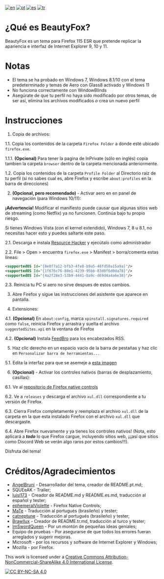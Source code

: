 [![en](https://img.shields.io/badge/readme-en-red.svg)](https://github.com/angelbruni/BeautyFox/blob/main/README.md)
[![pt](https://img.shields.io/badge/leia--me-pt-green.svg)](https://github.com/angelbruni/BeautyFox/blob/main/README.pt.md)
[![es](https://img.shields.io/badge/léame-es-yellow.svg)](https://github.com/angelbruni/BeautyFox/blob/main/README.es.md)
[![tr](https://img.shields.io/badge/benioku-tr-aqua.svg)](https://github.com/angelbruni/BeautyFox/blob/main/README.tr.md)
# ¿Qué es BeautyFox?
BeautyFox es un tema para Firefox 115 ESR que pretende replicar la apariencia e interfaz de Internet Explorer 9, 10 y 11.
# Notas
- El tema se ha probado en Windows 7, Windows 8.1/10 con el tema predeterminado y temas de Aero con Glass8 activado y Windows 11
- No funciona correctamente con WindowBlinds
- Asegúrate de que tu perfil no haya sido modificado por otros temas, de ser así, elimina los archivos modificados *o* crea un nuevo perfil

# Instrucciones
  1. Copia de archivos:

1.1. Copia los contenidos de la carpeta `Firefox Folder` a donde esté ubicado `firefox.exe`.

1.1.1. **(Opcional)** Para tener la pagina de InPrivate (sólo en inglés) copia tambien la carpeta `browser` dentro de la carpeta mencionada anteriormente.

1.2. Copia los contenidos de la carpeta `Profile Folder` al Directorio raíz de tu perfil (si no sabes cual es, abre Firefox y escribe `about:profiles` en la barra de direcciones)

2. **(Opcional, pero recomendado)** - Activar aero en en panel de navegación (para Windows 10/11):

**¡Advertencia!** Modificar el manifiesto puede causar que algunas sitios web de streaming (como Netflix) ya no funcionen. Continúa bajo tu propio riesgo.

Si tienes Windows Vista (con el kernel extendido), Windows 7, 8 u 8.1, no necesitas hacer esto y puedes saltarte este paso.

2.1. Descarga e instala [Resource Hacker](https://angusj.com/resourcehacker/) y ejecútalo como administrador

2.2. File > Open > encuentra `firefox.exe` > Manifest > borra/comenta estas líneas:
```xml
<supportedOS Id="{8e0f7a12-bfb3-4fe8-b9a5-48fd50a15a9a}"/>
<supportedOS Id="{1f676c76-80e1-4239-95bb-83d0f6d0da78}"/>
<supportedOS Id="{4a2f28e3-53b9-4441-ba9c-d69d4a4a6e38}"/>
```

2.3. Reinicia tu PC si aero no sirve despues de estos cambios.

3. Abre Firefox y sigue las instrucciones del asistente que aparece en pantalla.

4. Extensiones:

4.1. **(Opcional)** En `about:config`, marca `xpinstall.signatures.required` como `false`, reinicia Firefox y arrastra y suelta el archivo `suggestedSites.xpi` en la ventana de Firefox

4.2. **(Opcional)**  Instala [FeedBro](https://addons.mozilla.org/en-US/firefox/addon/feedbroreader/) para los encabezados RSS.

5. Haz clic derecho en un espacio vacío de la barra de pestañas y haz clic en `Personalizar barra de herramientas...`

5.1. Edita la interfaz para que se asemeje a [esta imagen](https://www.techrepublic.com/wp-content/uploads/2011/03/6202428.png)

6. **(Opcional)** - Activar los controles nativos (barras de desplazamiento, casillas):

6.1. Ve al [repositorio de Firefox native controls](https://github.com/ephemeralViolette/firefox-native-controls)

6.2. Ve a `releases` y descarga el archivo `xul.dll` correspondiente a tu versión de Firefox.

6.3. Cierra Firefox completamente y reemplaza el archivo `xul.dll` de la carpeta en la que esta instalado Firefox con el archivo `xul.dll` que descargaste.

6.4. Abre Firefox nuevamente y ya tienes los controles nativos! (Nota, esto aplicará a ***todo*** lo que Firefox cargue, incluyendo sitios web, ¡¡¡así que sitios como Discord Web se verán algo raros por estos cambios!!!).

Disfruta del tema!

# Créditos/Agradecimientos
* [AngelBruni](https://github.com/angelbruni) - Desarrollador del tema, creador de README.pt.md;
* SQUEeAK - Trailer;
* [luisl173](https://github.com/luisl173) - Creador de README.md y README.es.md, traducción al español y tester;
* [ephemeralViolette](https://github.com/ephemeralViolette) - Firefox Native Controls;
* [MaTe](https://github.com/MisforMaTe) - Traducción al portugués (brasileño) y tester;
* [catneptune](https://github.com/catneptune) - Traducción al portugués (brasileño) y tester;
* [Brawllux](https://github.com/EndlessLuck) - Creador de README.tr.md, traducción al turco y tester;
* [ImSwordQueen](https://github.com/ImSwordQueen) - Por un montón de pequeñas ideas geniales;
* Equipo de pruebas - Por asegurarse de que todos los errores fueran arreglados y sugerir mejoras.
* Microsoft - por los recursos y software de Internet Explorer y Windows;
* Mozilla - por Firefox.


This work is licensed under a
[Creative Commons Attribution-NonCommercial-ShareAlike 4.0 International License][cc-by-nc-sa].

[![CC BY-NC-SA 4.0][cc-by-nc-sa-image]][cc-by-nc-sa]

[cc-by-nc-sa]: http://creativecommons.org/licenses/by-nc-sa/4.0/
[cc-by-nc-sa-image]: https://licensebuttons.net/l/by-nc-sa/4.0/88x31.png